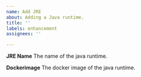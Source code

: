 ```yaml
---
name: Add JRE
about: Adding a Java runtime.
title: ''
labels: enhancement
assignees: ''

---
```


**JRE Name**
The name of the java runtime.

**Dockerimage**
The docker image of the java runtime.
